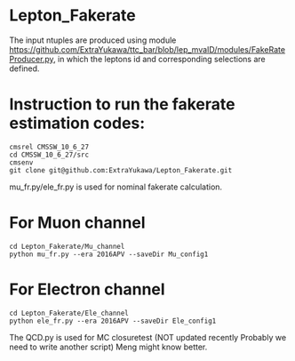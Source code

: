 # Lepton_Fakerate

The input ntuples are produced using module 
https://github.com/ExtraYukawa/ttc_bar/blob/lep_mvaID/modules/FakeRateProducer.py, in which the leptons id and corresponding selections are defined.


# Instruction to run the fakerate estimation codes:
```
cmsrel CMSSW_10_6_27
cd CMSSW_10_6_27/src
cmsenv
git clone git@github.com:ExtraYukawa/Lepton_Fakerate.git
```


mu_fr.py/ele_fr.py is used for nominal fakerate calculation.

# For Muon channel
```
cd Lepton_Fakerate/Mu_channel
python mu_fr.py --era 2016APV --saveDir Mu_config1
```

# For Electron channel
```
cd Lepton_Fakerate/Ele_channel
python ele_fr.py --era 2016APV --saveDir Ele_config1
```


The QCD.py is used for MC closuretest (NOT updated recently Probably we need to write another script)
Meng might know better.
